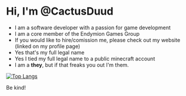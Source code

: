 # Hi, I'm @CactusDuud
- I am a software developer with a passion for game development
- I am a core member of the Endymion Games Group
- If you would like to hire/comission me, please check out my website (linked on my profile page)
- Yes that's my full legal name
- Yes I tied my full legal name to a public minecraft account
- I am a **they**, but if that freaks you out I'm them.

[![Top Langs](https://github-readme-stats.vercel.app/api/top-langs/?username=CactusDuud&theme=chartreuse-dark)](https://github.com/anuraghazra/github-readme-stats)


Be kind!
